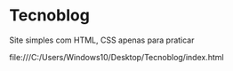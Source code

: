 # Tecnoblog
Site simples com HTML, CSS apenas para praticar

file:///C:/Users/Windows10/Desktop/Tecnoblog/index.html
